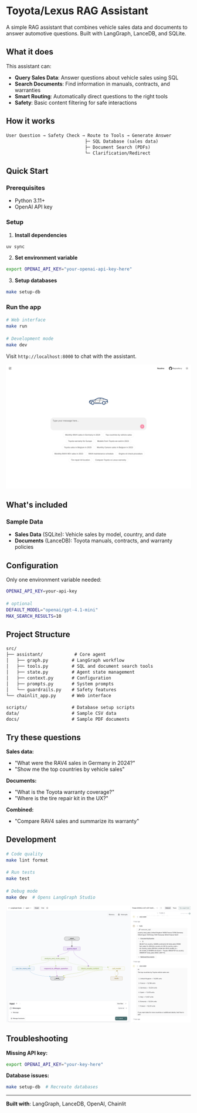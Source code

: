 # Toyota/Lexus RAG Assistant

A simple RAG assistant that combines vehicle sales data and documents to answer automotive questions. Built with LangGraph, LanceDB, and SQLite.

## What it does

This assistant can:

- **Query Sales Data**: Answer questions about vehicle sales using SQL
- **Search Documents**: Find information in manuals, contracts, and warranties
- **Smart Routing**: Automatically direct questions to the right tools
- **Safety**: Basic content filtering for safe interactions

## How it works

```
User Question → Safety Check → Route to Tools → Generate Answer
                              ├─ SQL Database (sales data)
                              ├─ Document Search (PDFs)
                              └─ Clarification/Redirect
```

## Quick Start

### Prerequisites

- Python 3.11+
- OpenAI API key

### Setup

1. **Install dependencies**
```bash
uv sync
```

2. **Set environment variable**
```bash
export OPENAI_API_KEY="your-openai-api-key-here"
```

3. **Setup databases**
```bash
make setup-db
```

### Run the app

```bash
# Web interface
make run

# Development mode
make dev
```

Visit `http://localhost:8000` to chat with the assistant.

![Toyota RAG Assistant UI](media/run_ui.png)

## What's included

### Sample Data
- **Sales Data** (SQLite): Vehicle sales by model, country, and date
- **Documents** (LanceDB): Toyota manuals, contracts, and warranty policies

## Configuration

Only one environment variable needed:
```bash
OPENAI_API_KEY=your-api-key

# optional
DEFAULT_MODEL="openai/gpt-4.1-mini"
MAX_SEARCH_RESULTS=10
```

## Project Structure

```
src/
├── assistant/            # Core agent
│   ├── graph.py         # LangGraph workflow
│   ├── tools.py         # SQL and document search tools
│   ├── state.py         # Agent state management
│   ├── context.py       # Configuration
│   ├── prompts.py       # System prompts
│   └── guardrails.py    # Safety features
└── chainlit_app.py      # Web interface

scripts/                 # Database setup scripts
data/                    # Sample CSV data
docs/                    # Sample PDF documents
```

## Try these questions

**Sales data:**
- "What were the RAV4 sales in Germany in 2024?"
- "Show me the top countries by vehicle sales"

**Documents:**
- "What is the Toyota warranty coverage?"
- "Where is the tire repair kit in the UX?"

**Combined:**
- "Compare RAV4 sales and summarize its warranty"

## Development

```bash
# Code quality
make lint format

# Run tests
make test

# Debug mode
make dev  # Opens LangGraph Studio
```

![LangGraph Studio Development](media/studio_dev.png)

## Troubleshooting

**Missing API key:**
```bash
export OPENAI_API_KEY="your-key-here"
```

**Database issues:**
```bash
make setup-db  # Recreate databases
```

---

**Built with**: LangGraph, LanceDB, OpenAI, Chainlit
